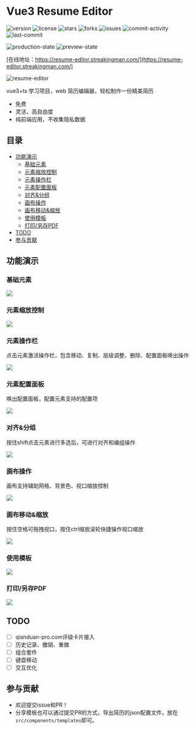 # Vue3 Resume Editor

![version](https://img.shields.io/github/package-json/v/StreakingMan/vue3-resume-editor)
![license](https://img.shields.io/github/license/StreakingMan/vue3-resume-editor)
![stars](https://img.shields.io/github/stars/StreakingMan/vue3-resume-editor?style=social)
![forks](https://img.shields.io/github/forks/StreakingMan/vue3-resume-editor?style=social)
![issues](https://img.shields.io/github/issues/StreaKingman/vue3-resume-editor)
![commit-activity](https://img.shields.io/github/commit-activity/m/StreakingMan/vue3-resume-editor)
![last-commit](https://img.shields.io/github/last-commit/StreakingMan/vue3-resume-editor)

![production-state](https://img.shields.io/github/deployments/StreakingMan/vue3-resume-editor/Production?label=proccution%20state)
![preview-state](https://img.shields.io/github/deployments/StreakingMan/vue3-resume-editor/Preview?label=preview%20state)

[在线地址：https://resume-editor.streakingman.com/](https://resume-editor.streakingman.com/)

![resume-editor](src/assets/previews/app.png)

vue3+ts 学习项目，web 简历编辑器，轻松制作一份精美简历

- 免费
- 灵活，高自由度
- 纯前端应用，不收集隐私数据

## 目录
- [功能演示](#功能演示)
  - [基础元素](#基础元素)
  - [元素缩放控制](#元素缩放控制)
  - [元素操作栏](#元素操作栏)
  - [元素配置面板](#元素配置面板)
  - [对齐&分组](#对齐&分组)
  - [画布操作](#画布操作)
  - [画布移动&缩放](#画布移动&缩放)
  - [使用模板](#使用模板)
  - [打印/另存PDF](#打印/另存PDF)
- [TODO](#TODO)
- [参与贡献](#参与贡献)

## 功能演示

### 基础元素

![](src/assets/previews/drag-material.gif)

### 元素缩放控制

![](src/assets/previews/resize-material.gif)

### 元素操作栏

点击元素激活操作栏，包含移动、复制、层级调整、删除、配置面板唤出操作

![](src/assets/previews/operte-material.gif)

### 元素配置面板

唤出配置面板，配置元素支持的配置项

![](src/assets/previews/config-panel.gif)

### 对齐&分组

按住shift点击元素进行多选后，可进行对齐和编组操作

![](src/assets/previews/align-and-group.gif)

### 画布操作

画布支持辅助网格、背景色、视口缩放控制

![](src/assets/previews/page-operate.gif)

### 画布移动&缩放

按住空格可拖拽视口，按住ctrl缩放滚轮快捷操作视口缩放

![](src/assets/previews/paper-move-resize.gif)

### 使用模板

![](src/assets/previews/use-template.gif)

### 打印/另存PDF

![](src/assets/previews/print.gif)

## TODO

- [ ] qianduan-pro.com评级卡片接入
- [ ] 历史记录、撤销、重做
- [ ] 组合套件
- [ ] 键盘移动
- [ ] 交互优化

## 参与贡献

- 欢迎提交issue和PR！
- 分享模板也可以通过提交PR的方式，导出简历的json配置文件，放在```src/components/templates```即可。

